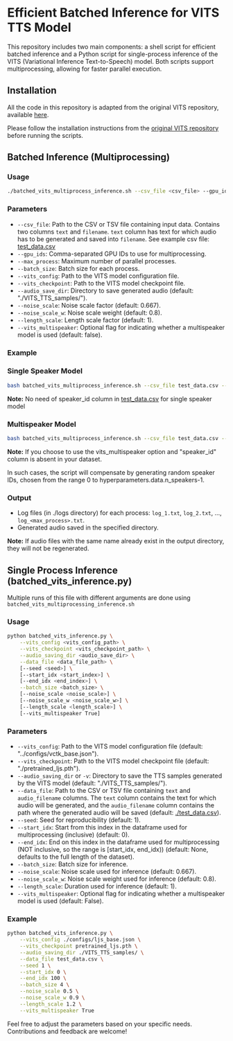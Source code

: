 # Efficient Batched Inference for VITS TTS Model

This repository includes two main components: a shell script for efficient batched inference and a Python script for single-process inference of the VITS (Variational Inference Text-to-Speech) model. Both scripts support multiprocessing, allowing for faster parallel execution.

## Installation

All the code in this repository is adapted from the original VITS repository, available [here](https://github.com/jaywalnut310/vits). 

Please follow the installation instructions from the [original VITS repository](https://github.com/jaywalnut310/vits) before running the scripts.

## Batched Inference (Multiprocessing)

### Usage

```bash
./batched_vits_multiprocess_inference.sh --csv_file <csv_file> --gpu_ids <gpu_ids> --max_process <max_process> --batch_size <batch_size> --vits_config <vits_config> --vits_checkpoint <vits_checkpoint> [--audio_save_dir <audio_save_dir> --noise_scale <noise_scale> --noise_scale_w <noise_scale_w> --length_scale <length_scale> --vits_multispeaker True]
```

### Parameters

- `--csv_file`: Path to the CSV or TSV file containing input data. Contains two columns `text` and `filename`. `text` column has text for which audio has to be generated and saved into `filename`. See example csv file: [test_data.csv](test_data.csv) 
- `--gpu_ids`: Comma-separated GPU IDs to use for multiprocessing.
- `--max_process`: Maximum number of parallel processes.
- `--batch_size`: Batch size for each process.
- `--vits_config`: Path to the VITS model configuration file.
- `--vits_checkpoint`: Path to the VITS model checkpoint file.
- `--audio_save_dir`: Directory to save generated audio (default: "./VITS_TTS_samples/").
- `--noise_scale`: Noise scale factor (default: 0.667).
- `--noise_scale_w`: Noise scale weight (default: 0.8).
- `--length_scale`: Length scale factor (default: 1).
- `--vits_multispeaker`: Optional flag for indicating whether a multispeaker model is used (default: false).

### Example
### Single Speaker Model
```bash
bash batched_vits_multiprocess_inference.sh --csv_file test_data.csv --gpu_ids 2,4 --max_process 4 --batch_size 2 --vits_config ./configs/ljs_base.json --vits_checkpoint ../pretrained_ljs.pth --audio_save_dir ./TTS_samples/test
```
**Note:** No need of speaker_id column in [test_data.csv](test_data.csv) for single speaker model

### Multispeaker Model
```bash
bash batched_vits_multiprocess_inference.sh --csv_file test_data.csv --gpu_ids 2,4 --max_process 4 --batch_size 2 --vits_config ./configs/vctk_base.json --vits_checkpoint ../pretrained_vctk.pth --audio_save_dir ./TTS_samples/test_sid --vits_multispeaker true
```
**Note:** If you choose to use the vits_multispeaker option and "speaker_id" column is absent in your dataset.

In such cases, the script will compensate by generating random speaker IDs, chosen from the range 0 to hyperparameters.data.n_speakers-1.



### Output

- Log files (in ./logs directory) for each process: `log_1.txt`, `log_2.txt`, ..., `log_<max_process>.txt`.
- Generated audio saved in the specified directory.

**Note:** If audio files with the same name already exist in the output directory, they will not be regenerated.

## Single Process Inference (batched_vits_inference.py)

Multiple runs of this file with different arguments are done using `batched_vits_multiprocessing_inference.sh`

### Usage

```bash
python batched_vits_inference.py \
    --vits_config <vits_config_path> \
    --vits_checkpoint <vits_checkpoint_path> \
    --audio_saving_dir <audio_save_dir> \
    --data_file <data_file_path> \
    [--seed <seed>] \
    [--start_idx <start_index>] \
    [--end_idx <end_index>] \
    --batch_size <batch_size> \
    [--noise_scale <noise_scale>] \
    [--noise_scale_w <noise_scale_w>] \
    [--length_scale <length_scale>] \
    [--vits_multispeaker True]
```

### Parameters

- `--vits_config`: Path to the VITS model configuration file (default: "../configs/vctk_base.json").
- `--vits_checkpoint`: Path to the VITS model checkpoint file (default: "./pretrained_ljs.pth").
- `--audio_saving_dir` or `-v`: Directory to save the TTS samples generated by the VITS model (default: "./VITS_TTS_samples/").
- `--data_file`: Path to the CSV or TSV file containing `text` and `audio_filename` columns. The `text` column contains the text for which audio will be generated, and the `audio_filename` column contains the path where the generated audio will be saved (default: [./test_data.csv](test_data.csv)).
- `--seed`: Seed for reproducibility (default: 1).
- `--start_idx`: Start from this index in the dataframe used for multiprocessing (inclusive) (default: 0).
- `--end_idx`: End on this index in the dataframe used for multiprocessing (NOT inclusive, so the range is [start_idx, end_idx)) (default: None, defaults to the full length of the dataset).
- `--batch_size`: Batch size for inference.
- `--noise_scale`: Noise scale used for inference (default: 0.667).
- `--noise_scale_w`: Noise scale weight used for inference (default: 0.8).
- `--length_scale`: Duration used for inference (default: 1).
- `--vits_multispeaker`: Optional flag for indicating whether a multispeaker model is used (default: False).

### Example

```bash
python batched_vits_inference.py \
    --vits_config ./configs/ljs_base.json \
    --vits_checkpoint pretrained_ljs.pth \
    --audio_saving_dir ./VITS_TTS_samples/ \
    --data_file test_data.csv \
    --seed 1 \
    --start_idx 0 \
    --end_idx 100 \
    --batch_size 4 \
    --noise_scale 0.5 \
    --noise_scale_w 0.9 \
    --length_scale 1.2 \
    --vits_multispeaker True
```

Feel free to adjust the parameters based on your specific needs. Contributions and feedback are welcome!

